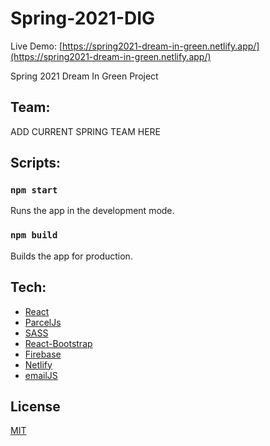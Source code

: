 # Spring-2021-DIG
 Live Demo: [https://spring2021-dream-in-green.netlify.app/](https://spring2021-dream-in-green.netlify.app/)

Spring 2021 Dream In Green Project

## Team:
ADD CURRENT SPRING TEAM HERE

## Scripts:

### `npm start`
Runs the app in the development mode.
### `npm build`
Builds the app for production.

## Tech:
- [React](https://reactjs.org/)
- [ParcelJs](https://parceljs.org/)
- [SASS](https://sass-lang.com/)
- [React-Bootstrap](https://react-bootstrap.github.io/)
- [Firebase](https://firebase.google.com/)
- [Netlify](https://www.netlify.com/)
- [emailJS](https://www.emailjs.com/)

## License
[MIT](https://choosealicense.com/licenses/mit/)
